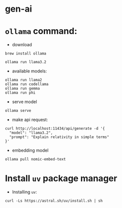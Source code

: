 # gen-ai


# `ollama` command:

- download 
```
brew install ollama
```

```
ollama run llama3.2
```

- available models:

```
ollama run llama2
ollama run codellama
ollama run gemma
ollama run phi
```

- serve model
```
ollama serve
```

- make api request:

```
curl http://localhost:11434/api/generate -d '{
  "model": "llama3.2",
  "prompt": "Explain relativity in simple terms"
}'
```
- embedding model
```
ollama pull nomic-embed-text
```

# Install `uv` package manager

- Installing `uv`:

```
curl -Ls https://astral.sh/uv/install.sh | sh
```